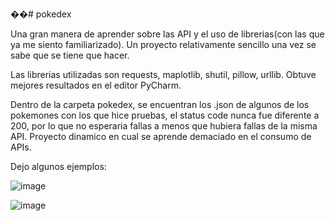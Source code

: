 ��#   p o k e d e x 

Una gran manera de aprender sobre las API y el uso de librerias(con las que ya me siento familiarizado).
Un proyecto relativamente sencillo una vez se sabe que se tiene que hacer. 

Las librerias utilizadas son requests, maplotlib, shutil, pillow, urllib. Obtuve mejores resultados en el editor PyCharm.

Dentro de la carpeta pokedex, se encuentran los .json de algunos de los pokemones con los que hice pruebas, el status code nunca fue diferente a 200, por lo que no esperaria fallas a menos que hubiera fallas de la misma API.
 
 Proyecto dinamico en cual se aprende demaciado en el consumo de APIs.

Dejo algunos ejemplos:

![image](https://github.com/JohanBM/pokedex/assets/88174063/1c3fd66a-1b89-4bb4-842b-b75abe9cf04e)

![image](https://github.com/JohanBM/pokedex/assets/88174063/a5201431-718c-4167-9ae2-9af1b6d33504)

